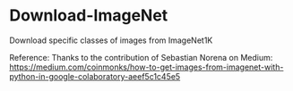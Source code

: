 # Download-ImageNet
Download specific classes of images from ImageNet1K

Reference:
Thanks to the contribution of Sebastian Norena on Medium: https://medium.com/coinmonks/how-to-get-images-from-imagenet-with-python-in-google-colaboratory-aeef5c1c45e5 
